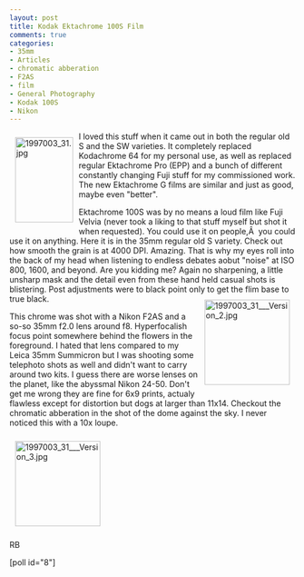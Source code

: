 ```yaml
---
layout: post
title: Kodak Ektachrome 100S Film
comments: true
categories:
- 35mm
- Articles
- chromatic abberation
- F2AS
- film
- General Photography
- Kodak 100S
- Nikon
---
```

<a rel="lightbox" href="/wp-content/uploads/2009/06/1997003_31.jpg"><img title="1997003_31.jpg" src="/wp-content/uploads/2009/06/.thumbs/.1997003_31.jpg" border="0" alt="1997003_31.jpg" hspace="10" vspace="10" width="102" height="150" align="left" /></a>I loved this stuff when it came out in both the regular old S and the SW varieties. It completely replaced Kodachrome 64 for my personal use, as well as replaced regular Ektachrome Pro (EPP) and a bunch of different constantly changing Fuji stuff for my commissioned work. The new Ektachrome G films are similar and just as good, maybe even "better".

Ektachrome 100S was by no means a loud film like Fuji Velvia (never took a liking to that stuff myself but shot it when requested). You could use it on people,Â  you could use it on anything. Here it is in the 35mm regular old S variety. Check out how smooth the grain is at 4000 DPI. Amazing. That is why my eyes roll into the back of my head when listening to endless debates aobut "noise" at ISO 800, 1600, and beyond. Are you kidding me? Again no sharpening, a little unsharp mask and the detail even from these hand held casual shots is blistering. Post adjustments were to black point only to get the flim base to true black.<a rel="lightbox" href="/wp-content/uploads/2009/06/1997003_31___Version_2.jpg"><img title="1997003_31___Version_2.jpg" src="/wp-content/uploads/2009/06/.thumbs/.1997003_31___Version_2.jpg" border="0" alt="1997003_31___Version_2.jpg" hspace="10" vspace="10" width="150" height="150" align="right" /></a>

This chrome was shot with a Nikon F2AS and a so-so 35mm f2.0 lens around f8. Hyperfocalish focus point somewhere behind the flowers in the foreground. I hated that lens compared to my Leica 35mm Summicron but I was shooting some telephoto shots as well and didn't want to carry around two kits. I guess there are worse lenses on the planet, like the abyssmal Nikon 24-50. Don't get me wrong they are fine for 6x9 prints, actualy flawless except for distortion but dogs at larger than 11x14. Checkout the chromatic abberation in the shot of the dome against the sky. I never noticed this with a 10x loupe.

<a rel="lightbox" href="/wp-content/uploads/2009/06/1997003_31___Version_3.jpg"></a><a rel="lightbox" href="/wp-content/uploads/2009/06/1997003_31___Version_3.jpg"><img title="1997003_31___Version_3.jpg" src="/wp-content/uploads/2009/06/.thumbs/.1997003_31___Version_3.jpg" border="0" alt="1997003_31___Version_3.jpg" hspace="10" vspace="10" width="150" height="150" /></a>

RB

[poll id="8"] 